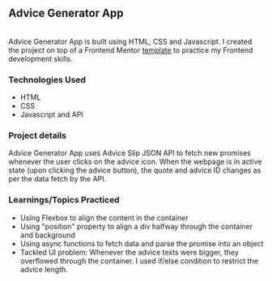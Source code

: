 <h2>Advice Generator App </h2>
<br>
Advice Generator App is built using HTML, CSS and Javascript. I created the project on top of a Frontend Mentor <a href = "https://www.frontendmentor.io/challenges/advice-generator-app-QdUG-13db">template</a> to practice my Frontend development skills. 
<br>
<h3>Technologies Used</h3>
<ul>
  <li>HTML</li>
  <li>CSS</li>
  <li>Javascript and API</li>
</ul>

<h3>Project details</h3>
<p>Advice Generator App uses Advice Slip JSON API to fetch new promises whenever the user clicks on the advice icon. When the webpage is in active state (upon clicking the advice button), the quote and advice ID changes as per the data fetch by the API.</p>

<h3>Learnings/Topics Practiced</h3>
<ul>
  <li>Using Flexbox to align the content in the container</li>
  <li>Using "position" property to align a div halfway through the container and background</li>
  <li>Using async functions to fetch data and parse the promise into an object</li>
  <li>Tackled UI problem: Whenever the advice texts were bigger, they overflowed through the container. I used if/else condition to restrict the advice length.</li>
</ul>

